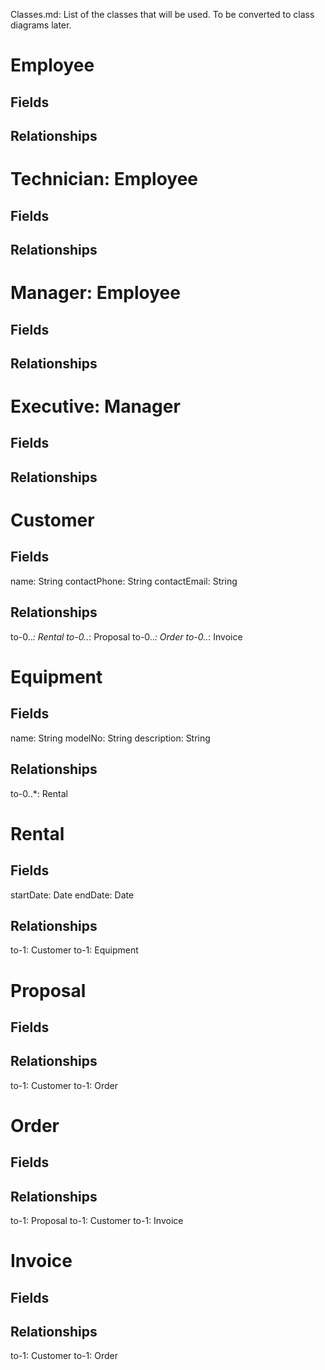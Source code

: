 Classes.md: List of the classes that will be used. To be converted to class diagrams later.

# Employee
## Fields

## Relationships


# Technician: Employee
## Fields

## Relationships


# Manager: Employee
## Fields

## Relationships


# Executive: Manager
## Fields

## Relationships


# Customer
## Fields
name: String
contactPhone: String
contactEmail: String

## Relationships
to-0..*: Rental
to-0..*: Proposal
to-0..*: Order
to-0..*: Invoice

# Equipment
## Fields
name: String
modelNo: String
description: String
## Relationships
to-0..*: Rental

# Rental
## Fields
startDate: Date
endDate: Date
## Relationships
to-1: Customer
to-1: Equipment

# Proposal
## Fields

## Relationships
to-1: Customer
to-1: Order

# Order
## Fields

## Relationships
to-1: Proposal
to-1: Customer
to-1: Invoice

# Invoice
## Fields

## Relationships
to-1: Customer
to-1: Order